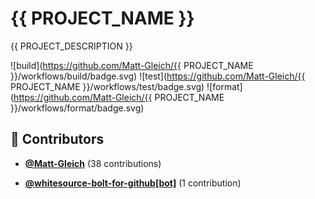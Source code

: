 # {{ PROJECT_NAME }}

{{ PROJECT_DESCRIPTION }}

![build](https://github.com/Matt-Gleich/{{ PROJECT_NAME }}/workflows/build/badge.svg)
![test](https://github.com/Matt-Gleich/{{ PROJECT_NAME }}/workflows/test/badge.svg)
![format](https://github.com/Matt-Gleich/{{ PROJECT_NAME }}/workflows/format/badge.svg)

<!-- DO NOT REMOVE - contributor_list:start -->

## 👥 Contributors

- **[@Matt-Gleich](https://github.com/Matt-Gleich)** (38 contributions)

- **[@whitesource-bolt-for-github[bot]](https://github.com/apps/whitesource-bolt-for-github)** (1 contribution)

<!-- DO NOT REMOVE - contributor_list:end -->
